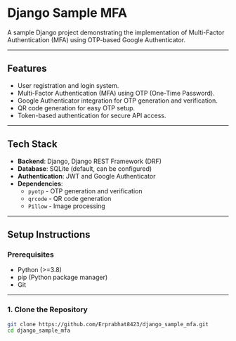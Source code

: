 # Django Sample MFA

A sample Django project demonstrating the implementation of Multi-Factor Authentication (MFA) using OTP-based Google Authenticator.

---

## Features
- User registration and login system.
- Multi-Factor Authentication (MFA) using OTP (One-Time Password).
- Google Authenticator integration for OTP generation and verification.
- QR code generation for easy OTP setup.
- Token-based authentication for secure API access.

---

## Tech Stack
- **Backend**: Django, Django REST Framework (DRF)
- **Database**: SQLite (default, can be configured)
- **Authentication**: JWT and Google Authenticator
- **Dependencies**:
  - `pyotp` - OTP generation and verification
  - `qrcode` - QR code generation
  - `Pillow` - Image processing

---

## Setup Instructions

### Prerequisites
- Python (>=3.8)
- pip (Python package manager)
- Git

---

### 1. Clone the Repository
```bash
git clone https://github.com/Erprabhat8423/django_sample_mfa.git
cd django_sample_mfa
